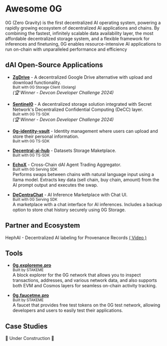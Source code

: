 # Awesome 0G  
0G (Zero Gravity) is the first decentralized AI operating system, powering a rapidly growing ecosystem of decentralized AI applications and chains. By combining the fastest, infinitely scalable data availability layer, the most affordable decentralized storage system, and a flexible framework for inferences and finetuning, 0G enables resource-intensive AI applications to run on-chain with unparalleled performance and efficiency

## dAI Open-Source Applications

- **[ZgDrive](https://github.com/udhaykumarbala/zgDrive)** - A decentralized Google Drive alternative with upload and download functionality.   
  <sub>Built with 0G Storage Client (Golang)</sub>  
  *(🏆 Winner - Devcon Developer Challenge 2024)*

- **[Sentinel0](https://github.com/capGoblin/Sentinel0)** - A decentralized storage solution integrated with Secret Network's Decentralized Confidential Computing (DeCC) layer.  
  <sub>Built with 0G TS-SDK</sub>  
  *(🏆 Winner - Devcon Developer Challenge 2024)*

- **[0g-identity-vault](https://github.com/Raaghav-m/0g-identity-vault)** - Identity management where users can upload and store their personal information.  
  <sub>Built with 0G TS-SDK</sub>

- **[Decentral-ai-hub](https://github.com/Jovian-Dsouza/decentral-ai-hub)** - Datasets Storage Maketplace.  
  <sub>Built with 0G TS-SDK</sub>

- **[EchoX](https://dorahacks.io/buidl/20733/)** - Cross-Chain dAI Agent Trading Aggregator.  
<sub>Built with 0G Serving SDK</sub>  
Performs swaps between chains with natural language input using a llama model. Extracts key data (sell chain, buy chain, amount) from the AI prompt output and executes the swap.

- **[DeCentraChat](https://dorahacks.io/buidl/20714)** - AI Inference Marketplace with Chat UI.  
<sub>Built with 0G Serving SDK</sub>  
A marketplace with a chat interface for AI inferences. Includes a backup option to store chat history securely using 0G Storage.

## Partner and Ecosystem

HephAI - Decentralized AI labeling for Provenance Records [( Video )](https://www.loom.com/share/3ec002c14b1048fbaff2a3de6f7aa89b?sid=940c4a33-6246-4111-8d08-66c11718684e)

## Tools

- **[0g.exploreme.pro](https://0g.exploreme.pro)**  
  <sub>Built by STAKEME</sub>  
  A block explorer for the 0G network that allows you to inspect transactions, addresses, and various network data, and also supports both EVM and Cosmos layers for seamless on-chain activity tracking.

- **[0g.faucetme.pro](https://0g.faucetme.pro)**  
  <sub>Built by STAKEME</sub>  
  A faucet that provides free test tokens on the 0G test network, allowing developers and users to easily test their applications.


## Case Studies
🚧 Under Construction 🚧

